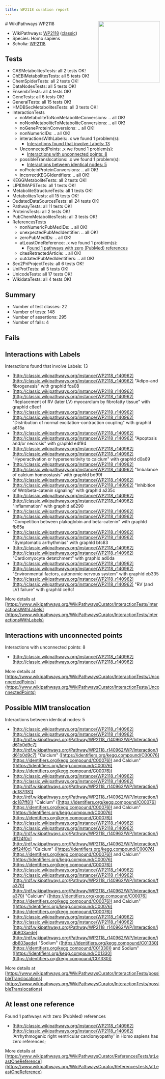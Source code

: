 ```yaml
---
title: WP2118 curation report
---
```


<img style="float: right; width: 200px" src="https://upload.wikimedia.org/wikipedia/commons/thumb/8/83/Wplogo_with_text_500.png/640px-Wplogo_with_text_500.png" />
# WikiPathways WP2118

* WikiPathways: [WP2118](https://wikipathways.org/pathways/WP2118) ([classic](https://classic.wikipathways.org/instance/WP2118))
* Species: Homo sapiens
* Scholia: [WP2118](https://scholia.toolforge.org/wikipathways/WP2118)
## Tests
* CASMetabolitesTests: all 2 tests OK!
* ChEBIMetabolitesTests: all 5 tests OK!
* ChemSpiderTests: all 2 tests OK!
* DataNodesTests: all 5 tests OK!
* EnsemblTests: all 4 tests OK!
* GeneTests: all 6 tests OK!
* GeneralTests: all 15 tests OK!
* HMDBSecMetabolitesTests: all 3 tests OK!
* InteractionTests
    * noMetaboliteToNonMetaboliteConversions: .. all OK!
    * noNonMetaboliteToMetaboliteConversions: .. all OK!
    * noGeneProteinConversions: .. all OK!
    * nonNumericIDs: .. all OK!
    * interactionsWithLabels: .x we found 1 problem(s):
        * [Interactions found that involve Labels: 13](#fe97a8bb)
    * UnconnectedPoints: .x we found 1 problem(s):
        * [Interactions with unconnected points: 8](#35a61ae0)
    * possibleTranslocations: .x we found 1 problem(s):
        * [Interactions between identical nodes: 5](#1c11820a)
    * noProteinProteinConversions: .. all OK!
    * incorrectKEGGIdentifiers: .. all OK!
* KEGGMetaboliteTests: all 2 tests OK!
* LIPIDMAPSTests: all 1 tests OK!
* MetaboliteStructureTests: all 1 tests OK!
* MetabolitesTests: all 15 tests OK!
* OudatedDataSourcesTests: all 24 tests OK!
* PathwayTests: all 11 tests OK!
* ProteinsTests: all 2 tests OK!
* PubChemMetabolitesTests: all 3 tests OK!
* ReferencesTests
    * nonNumericPubMedIDs: .. all OK!
    * unexpectedPubMedIdentifier: .. all OK!
    * zeroPubMedIDs: .. all OK!
    * atLeastOneReference: .x we found 1 problem(s):
        * [Found 1 pathways with zero (PubMed) references](#d0a459f0)
    * citesRetractedArticle: .. all OK!
    * outdatedPubMedIdentifiers: .. all OK!
* Sec2PriProjectTests: all 6 tests OK!
* UniProtTests: all 5 tests OK!
* UnicodeTests: all 17 tests OK!
* WikidataTests: all 4 tests OK!


## Summary

* Number of test classes: 22
* Number of tests: 148
* Number of assertions: 295
* Number of fails: 4

## Fails

<a name="fe97a8bb" />

## Interactions with Labels

Interactions found that involve Labels: 13

* [http://classic.wikipathways.org/instance/WP2118_r140962](http://classic.wikipathways.org/instance/WP2118_r140962) "Adipo-and
fibrogenesis" with graphId fca08
* [http://classic.wikipathways.org/instance/WP2118_r140962](http://classic.wikipathways.org/instance/WP2118_r140962) "Replacement of
RV (later LV) myocardium
by fibrofatty tissue" with graphId c8edf
* [http://classic.wikipathways.org/instance/WP2118_r140962](http://classic.wikipathways.org/instance/WP2118_r140962) "Distribution of normal
excitation-contraction
coupling" with graphId a818a
* [http://classic.wikipathways.org/instance/WP2118_r140962](http://classic.wikipathways.org/instance/WP2118_r140962) "Apoptosis and/or
necrosis" with graphId e4f94
* [http://classic.wikipathways.org/instance/WP2118_r140962](http://classic.wikipathways.org/instance/WP2118_r140962) "Hyperactivation or
hypersensitivity to calcium" with graphId d0a69
* [http://classic.wikipathways.org/instance/WP2118_r140962](http://classic.wikipathways.org/instance/WP2118_r140962) "Imbalance of calcium
homeostasis" with graphId bd99f
* [http://classic.wikipathways.org/instance/WP2118_r140962](http://classic.wikipathways.org/instance/WP2118_r140962) "Inhibition of Wnt/beta-catenin
signaling" with graphId a235c
* [http://classic.wikipathways.org/instance/WP2118_r140962](http://classic.wikipathways.org/instance/WP2118_r140962) "Inflammation" with graphId a6290
* [http://classic.wikipathways.org/instance/WP2118_r140962](http://classic.wikipathways.org/instance/WP2118_r140962) "Competition between
plakoglobin and beta-catenin" with graphId fb65a
* [http://classic.wikipathways.org/instance/WP2118_r140962](http://classic.wikipathways.org/instance/WP2118_r140962) "Symptomatic
arrhythmias" with graphId bfc83
* [http://classic.wikipathways.org/instance/WP2118_r140962](http://classic.wikipathways.org/instance/WP2118_r140962) "Cardiomyocyte
detatchment" with graphId ad0da
* [http://classic.wikipathways.org/instance/WP2118_r140962](http://classic.wikipathways.org/instance/WP2118_r140962) "Environmental factors,
autonomic nervous system" with graphId eb335
* [http://classic.wikipathways.org/instance/WP2118_r140962](http://classic.wikipathways.org/instance/WP2118_r140962) "RV (and LV) failure" with graphId ce9c1


More details at [https://www.wikipathways.org/WikiPathwaysCurator/InteractionTests/interactionsWithLabels](https://www.wikipathways.org/WikiPathwaysCurator/InteractionTests/interactionsWithLabels)

<a name="35a61ae0" />

## Interactions with unconnected points

Interactions with unconnected points: 8

* [http://classic.wikipathways.org/instance/WP2118_r140962](http://classic.wikipathways.org/instance/WP2118_r140962)


More details at [https://www.wikipathways.org/WikiPathwaysCurator/InteractionTests/UnconnectedPoints](https://www.wikipathways.org/WikiPathwaysCurator/InteractionTests/UnconnectedPoints)

<a name="1c11820a" />

## Possible MIM translocation

Interactions between identical nodes: 5

* [http://classic.wikipathways.org/instance/WP2118_r140962](http://classic.wikipathways.org/instance/WP2118_r140962) [http://rdf.wikipathways.org/Pathway/WP2118_r140962/WP/Interaction/id61b0d9c7](http://rdf.wikipathways.org/Pathway/WP2118_r140962/WP/Interaction/id61b0d9c7) "Calcium" ([https://identifiers.org/kegg.compound/C00076](https://identifiers.org/kegg.compound/C00076)) and 
Calcium" ([https://identifiers.org/kegg.compound/C00076](https://identifiers.org/kegg.compound/C00076))
* [http://classic.wikipathways.org/instance/WP2118_r140962](http://classic.wikipathways.org/instance/WP2118_r140962) [http://rdf.wikipathways.org/Pathway/WP2118_r140962/WP/Interaction/idc187ff81](http://rdf.wikipathways.org/Pathway/WP2118_r140962/WP/Interaction/idc187ff81) "Calcium" ([https://identifiers.org/kegg.compound/C00076](https://identifiers.org/kegg.compound/C00076)) and 
Calcium" ([https://identifiers.org/kegg.compound/C00076](https://identifiers.org/kegg.compound/C00076))
* [http://classic.wikipathways.org/instance/WP2118_r140962](http://classic.wikipathways.org/instance/WP2118_r140962) [http://rdf.wikipathways.org/Pathway/WP2118_r140962/WP/Interaction/idff24f0c](http://rdf.wikipathways.org/Pathway/WP2118_r140962/WP/Interaction/idff24f0c) "Calcium" ([https://identifiers.org/kegg.compound/C00076](https://identifiers.org/kegg.compound/C00076)) and 
Calcium" ([https://identifiers.org/kegg.compound/C00076](https://identifiers.org/kegg.compound/C00076))
* [http://classic.wikipathways.org/instance/WP2118_r140962](http://classic.wikipathways.org/instance/WP2118_r140962) [http://rdf.wikipathways.org/Pathway/WP2118_r140962/WP/Interaction/fa370](http://rdf.wikipathways.org/Pathway/WP2118_r140962/WP/Interaction/fa370) "Calcium" ([https://identifiers.org/kegg.compound/C00076](https://identifiers.org/kegg.compound/C00076)) and 
Calcium" ([https://identifiers.org/kegg.compound/C00076](https://identifiers.org/kegg.compound/C00076))
* [http://classic.wikipathways.org/instance/WP2118_r140962](http://classic.wikipathways.org/instance/WP2118_r140962) [http://rdf.wikipathways.org/Pathway/WP2118_r140962/WP/Interaction/idb803aede](http://rdf.wikipathways.org/Pathway/WP2118_r140962/WP/Interaction/idb803aede) "Sodium" ([https://identifiers.org/kegg.compound/C01330](https://identifiers.org/kegg.compound/C01330)) and 
Sodium" ([https://identifiers.org/kegg.compound/C01330](https://identifiers.org/kegg.compound/C01330))


More details at [https://www.wikipathways.org/WikiPathwaysCurator/InteractionTests/possibleTranslocations](https://www.wikipathways.org/WikiPathwaysCurator/InteractionTests/possibleTranslocations)

<a name="d0a459f0" />

## At least one reference

Found 1 pathways with zero (PubMed) references

* [http://classic.wikipathways.org/instance/WP2118_r140962](http://classic.wikipathways.org/instance/WP2118_r140962) 'Arrhythmogenic right ventricular cardiomyopathy' in Homo sapiens has zero references; 


More details at [https://www.wikipathways.org/WikiPathwaysCurator/ReferencesTests/atLeastOneReference](https://www.wikipathways.org/WikiPathwaysCurator/ReferencesTests/atLeastOneReference)

